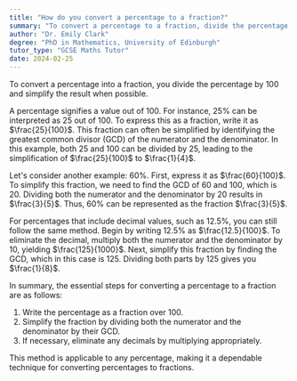 ```yaml
---
title: "How do you convert a percentage to a fraction?"
summary: "To convert a percentage to a fraction, divide the percentage by 100 and simplify if possible."
author: "Dr. Emily Clark"
degree: "PhD in Mathematics, University of Edinburgh"
tutor_type: "GCSE Maths Tutor"
date: 2024-02-25
---
```


To convert a percentage into a fraction, you divide the percentage by $100$ and simplify the result when possible.

A percentage signifies a value out of $100$. For instance, $25\%$ can be interpreted as $25$ out of $100$. To express this as a fraction, write it as $\frac{25}{100}$. This fraction can often be simplified by identifying the greatest common divisor (GCD) of the numerator and the denominator. In this example, both $25$ and $100$ can be divided by $25$, leading to the simplification of $\frac{25}{100}$ to $\frac{1}{4}$.

Let's consider another example: $60\%$. First, express it as $\frac{60}{100}$. To simplify this fraction, we need to find the GCD of $60$ and $100$, which is $20$. Dividing both the numerator and the denominator by $20$ results in $\frac{3}{5}$. Thus, $60\%$ can be represented as the fraction $\frac{3}{5}$.

For percentages that include decimal values, such as $12.5\%$, you can still follow the same method. Begin by writing $12.5\%$ as $\frac{12.5}{100}$. To eliminate the decimal, multiply both the numerator and the denominator by $10$, yielding $\frac{125}{1000}$. Next, simplify this fraction by finding the GCD, which in this case is $125$. Dividing both parts by $125$ gives you $\frac{1}{8}$.

In summary, the essential steps for converting a percentage to a fraction are as follows: 

1. Write the percentage as a fraction over $100$.
2. Simplify the fraction by dividing both the numerator and the denominator by their GCD.
3. If necessary, eliminate any decimals by multiplying appropriately.

This method is applicable to any percentage, making it a dependable technique for converting percentages to fractions.
    